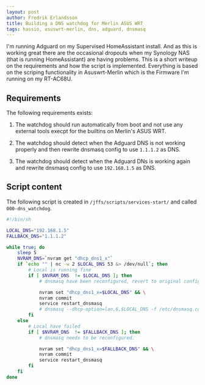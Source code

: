```yaml
---
layout: post
author: Fredrik Erlandsson
title: Building a DNS watchdog for Merlin ASUS WRT
tags: hassio, asuswrt-merlin, dns, adguard, dnsmasq
---
```


I'm running Adguard on my Supervised HomeAssistant install. And as this is working great there are the occasional dropouts when my Synology NAS (that is running HomeAssistant) are having problems. This is a short writeup on the requirements and how the script is implemented. Everything is based on the scriping functionality in Asuswrt-Merlin which is the Firmware I'm running on my RT-AC68U.

## Requirements

The following requirements exists:

1. The watchdog should run automatically from boot and not use any external tools execpt for the builtins on Merlin's ASUS WRT.

1. The watchdog should detect when the Adguard DNS is not working properly and then rewrite dnsmasq config to use `1.1.1.2` as DNS.

1. The watchdog should detect when the Adguard DNs is working again and rewrite dnsmasq config to use `192.168.1.5` as DNS.

## Script content

The following script is created in `/jffs/scripts/services-start/` and called `000-dns_watchdog`.

```sh
#!/bin/sh

LOCAL_DNS="192.168.1.5"
FALLBACK_DNS="1.1.1.2"

while true; do
    sleep 5
    NVRAM_DNS=`nvram get "dhcp_dns1_x"`
    if `echo "" | nc -w 2 $LOCAL_DNS 53 &> /dev/null`; then
        # Local is running fine
        if [ $NVRAM_DNS  != $LOCAL_DNS ]; then
            # dnsmasq have been reconfigured, revert to original config.

            nvram set "dhcp_dns1_x=$LOCAL_DNS" && \
            nvram commit
            service restart_dnsmasq
            # dnsmasq --dhcp-option=lan,6,$LOCAL_DNS -f /etc/dnsmasq.conf
        fi
    else 
        # Local have failed
        if [ $NVRAM_DNS  != $FALLBACK_DNS ]; then
            # dnsmasq needs to be reconfigured.

            nvram set "dhcp_dns1_x=$FALLBACK_DNS" && \
            nvram commit
            service restart_dnsmasq
        fi
    fi
done
```
